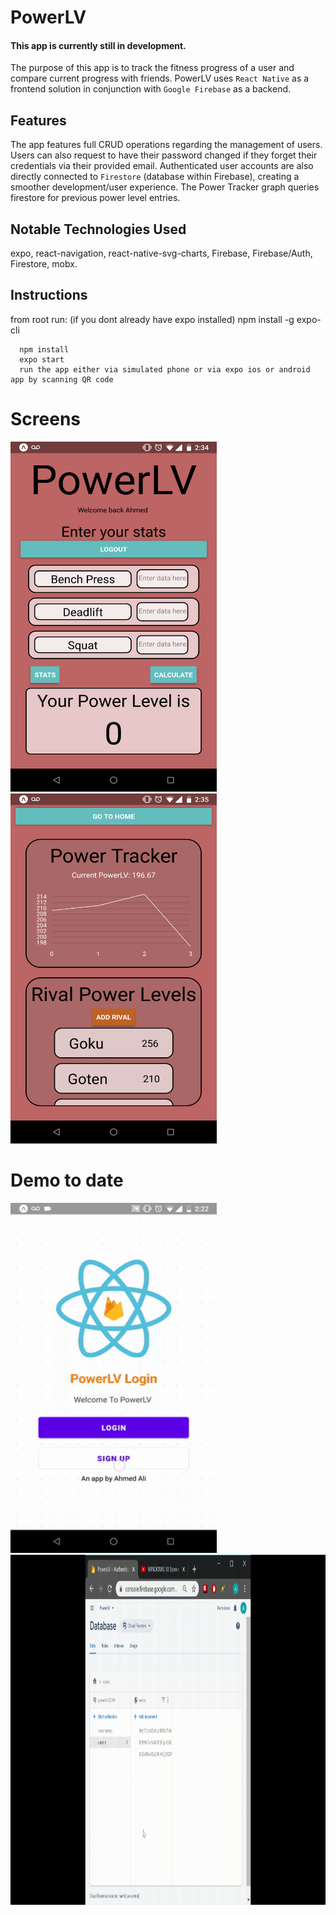 # PowerLV
#### This app is currently still in development.

The purpose of this app is to track the fitness progress of a user and compare current progress with friends.
PowerLV uses `React Native` as a frontend solution in conjunction with `Google Firebase` as a backend. 

## Features
The app features full CRUD operations regarding the management of users. Users can also request to have 
their password changed if they forget their credentials via their provided email. Authenticated user accounts are also directly
connected to `Firestore` (database within Firebase), creating a smoother development/user experience. The Power Tracker graph
queries firestore for previous power level entries.

## Notable Technologies Used 
expo, react-navigation, react-native-svg-charts, Firebase, Firebase/Auth, Firestore,  mobx.
## Instructions
from root run:
(if you dont already have expo installed)
npm install -g expo-cli
```
  npm install
  expo start
  run the app either via simulated phone or via expo ios or android app by scanning QR code
```
# Screens
<p float="left">
<img src="./designs/homeScreen.png" height="560" width="330" />
<img src="./designs/statScreen.png" height="560" width="330" />
</p>  

# Demo to date

<img src="./designs/PowerLV-demo.gif" height=560 width=330/>
<img src="./designs/Firebase.gif" height=560 width=1000/>
